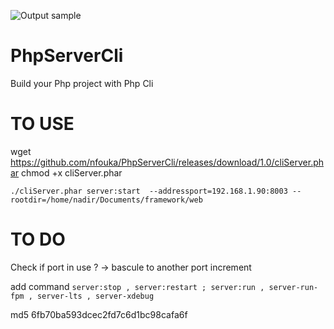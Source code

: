 ![Output sample](https://github.com/nfouka/datas/blob/master/server.gif)

# PhpServerCli
Build your Php project with Php Cli

# TO USE 


wget https://github.com/nfouka/PhpServerCli/releases/download/1.0/cliServer.phar
chmod +x cliServer.phar 


``
./cliServer.phar server:start  --addressport=192.168.1.90:8003 --rootdir=/home/nadir/Documents/framework/web
``


# TO DO 

Check if port in use ? -> bascule to another port increment 

add command 
`
server:stop , server:restart ; server:run , server-run-fpm , server-lts , server-xdebug
`

md5 6fb70ba593dcec2fd7c6d1bc98cafa6f
